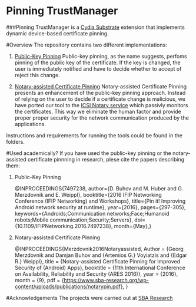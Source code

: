 # Pinning TrustManager

###Pinning TrustManager is a [Cydia Substrate](http://www.cydiasubstrate.com) extension that implements dynamic device-based certificate pinning.

#Overview
The repository contains two different implementations:

1. [Public-Key Pinning](https://github.com/dbuhov/pinningTrustManager/tree/master/publicKeyPinning)
	Public-key pinning, as the name suggests, perfoms pinning of the public key of the certificate. If the key is changed, the user is immediately notified and have to decide whether to accept of reject this change.

2. [Notary-assisted Certificate Pinning](https://github.com/dbuhov/pinningTrustManager/tree/master/notaryAssistedPinning) 
	Notary-assisted Certificate Pinning presents an enhancement of the public-key pinning approach. Instead of relying on the user to decide if a certificate change is malicious, we have ported our tool to the [ICSI Notary service](https://notary.icsi.berkeley.edu) which passivly monitors the certificates. This way we eliminate the human factor and provide proper proper security for the network communication produced by the applications. 

Instructions and requirements for running the tools could be found in the folders.

#Used academically?
If you have used the public-key pinning or the notary-assisted certificate pinnning in research, plese cite the papers describing them:

1. Public-Key Pinning

	@INPROCEEDINGS{7497238, 
	author={D. Buhov and M. Huber and G. Merzdovnik and E. Weippl}, 
	booktitle={2016 IFIP Networking Conference (IFIP Networking) and Workshops}, 
	title={Pin it! Improving Android network security at runtime}, 
	year={2016}, 
	pages={297-305}, 
	keywords={Androids;Communication networks;Face;Humanoid robots;Mobile communication;Security;Servers}, 
	doi={10.1109/IFIPNetworking.2016.7497238}, 
	month={May},}

2. Notary-assisted Certificate Pinning
	
	@INPROCEEDINGS{Merzdovnik2016Notaryassisted, 
	  Author = {Georg Merzdovnik and Damjan Buhov and {Artemios G.} Voyiatzis and {Edgar R.} Weippl}, 
	  title = {Notary-assisted Certificate Pinning for Improved Security of (Android) Apps}, 
	  booktitle = {11th International Conference on Availability, Reliability and Security (ARES 2016)}, 
	  year = {2016}, 
	  month = {9}, 
	  pdf = {https://www.sba-research.org/wp-content/uploads/publications/notarypin.pdf}, 
	  }

#Acknowledgements
The projects were carried out at [SBA Research](https://www.sba-research.org)
